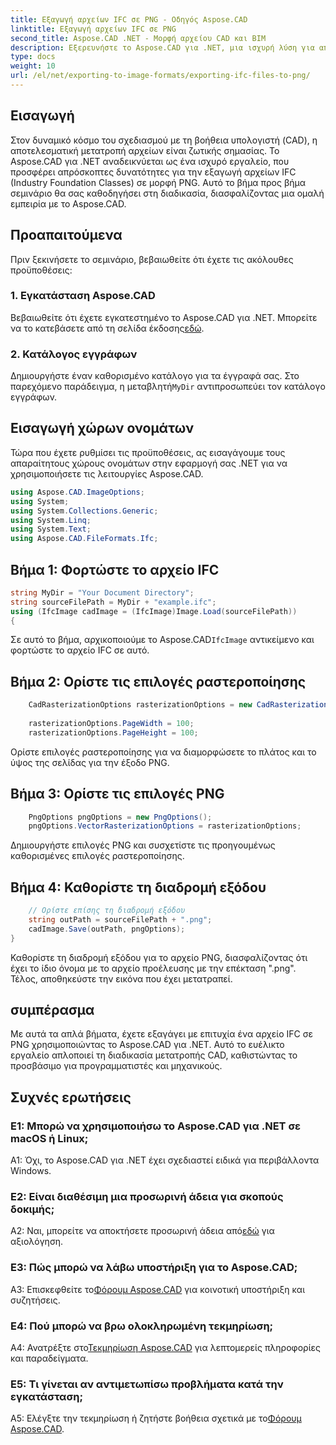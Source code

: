 ```yaml
---
title: Εξαγωγή αρχείων IFC σε PNG - Οδηγός Aspose.CAD
linktitle: Εξαγωγή αρχείων IFC σε PNG
second_title: Aspose.CAD .NET - Μορφή αρχείου CAD και BIM
description: Εξερευνήστε το Aspose.CAD για .NET, μια ισχυρή λύση για απρόσκοπτη μετατροπή IFC σε PNG. Κάντε λήψη τώρα για αποτελεσματική επεξεργασία αρχείων CAD.
type: docs
weight: 10
url: /el/net/exporting-to-image-formats/exporting-ifc-files-to-png/
---
```

## Εισαγωγή

Στον δυναμικό κόσμο του σχεδιασμού με τη βοήθεια υπολογιστή (CAD), η αποτελεσματική μετατροπή αρχείων είναι ζωτικής σημασίας. Το Aspose.CAD για .NET αναδεικνύεται ως ένα ισχυρό εργαλείο, που προσφέρει απρόσκοπτες δυνατότητες για την εξαγωγή αρχείων IFC (Industry Foundation Classes) σε μορφή PNG. Αυτό το βήμα προς βήμα σεμινάριο θα σας καθοδηγήσει στη διαδικασία, διασφαλίζοντας μια ομαλή εμπειρία με το Aspose.CAD.

## Προαπαιτούμενα

Πριν ξεκινήσετε το σεμινάριο, βεβαιωθείτε ότι έχετε τις ακόλουθες προϋποθέσεις:

### 1. Εγκατάσταση Aspose.CAD

 Βεβαιωθείτε ότι έχετε εγκατεστημένο το Aspose.CAD για .NET. Μπορείτε να το κατεβάσετε από τη σελίδα έκδοσης[εδώ](https://releases.aspose.com/cad/net/).

### 2. Κατάλογος εγγράφων

 Δημιουργήστε έναν καθορισμένο κατάλογο για τα έγγραφά σας. Στο παρεχόμενο παράδειγμα, η μεταβλητή`MyDir` αντιπροσωπεύει τον κατάλογο εγγράφων.

## Εισαγωγή χώρων ονομάτων

Τώρα που έχετε ρυθμίσει τις προϋποθέσεις, ας εισαγάγουμε τους απαραίτητους χώρους ονομάτων στην εφαρμογή σας .NET για να χρησιμοποιήσετε τις λειτουργίες Aspose.CAD.

```csharp
using Aspose.CAD.ImageOptions;
using System;
using System.Collections.Generic;
using System.Linq;
using System.Text;
using Aspose.CAD.FileFormats.Ifc;
```

## Βήμα 1: Φορτώστε το αρχείο IFC

```csharp
string MyDir = "Your Document Directory";
string sourceFilePath = MyDir + "example.ifc";
using (IfcImage cadImage = (IfcImage)Image.Load(sourceFilePath))
{
```

 Σε αυτό το βήμα, αρχικοποιούμε το Aspose.CAD`IfcImage` αντικείμενο και φορτώστε το αρχείο IFC σε αυτό.

## Βήμα 2: Ορίστε τις επιλογές ραστεροποίησης

```csharp
    CadRasterizationOptions rasterizationOptions = new CadRasterizationOptions();
   
    rasterizationOptions.PageWidth = 100;
    rasterizationOptions.PageHeight = 100;
```

Ορίστε επιλογές ραστεροποίησης για να διαμορφώσετε το πλάτος και το ύψος της σελίδας για την έξοδο PNG.

## Βήμα 3: Ορίστε τις επιλογές PNG

```csharp
    PngOptions pngOptions = new PngOptions();
    pngOptions.VectorRasterizationOptions = rasterizationOptions;
```

Δημιουργήστε επιλογές PNG και συσχετίστε τις προηγουμένως καθορισμένες επιλογές ραστεροποίησης.

## Βήμα 4: Καθορίστε τη διαδρομή εξόδου

```csharp
    // Ορίστε επίσης τη διαδρομή εξόδου
    string outPath = sourceFilePath + ".png";
    cadImage.Save(outPath, pngOptions);
}
```

Καθορίστε τη διαδρομή εξόδου για το αρχείο PNG, διασφαλίζοντας ότι έχει το ίδιο όνομα με το αρχείο προέλευσης με την επέκταση ".png". Τέλος, αποθηκεύστε την εικόνα που έχει μετατραπεί.

## συμπέρασμα

Με αυτά τα απλά βήματα, έχετε εξαγάγει με επιτυχία ένα αρχείο IFC σε PNG χρησιμοποιώντας το Aspose.CAD για .NET. Αυτό το ευέλικτο εργαλείο απλοποιεί τη διαδικασία μετατροπής CAD, καθιστώντας το προσβάσιμο για προγραμματιστές και μηχανικούς.

## Συχνές ερωτήσεις

### Ε1: Μπορώ να χρησιμοποιήσω το Aspose.CAD για .NET σε macOS ή Linux;

A1: Όχι, το Aspose.CAD για .NET έχει σχεδιαστεί ειδικά για περιβάλλοντα Windows.

### Ε2: Είναι διαθέσιμη μια προσωρινή άδεια για σκοπούς δοκιμής;

 A2: Ναι, μπορείτε να αποκτήσετε προσωρινή άδεια από[εδώ](https://purchase.aspose.com/temporary-license/) για αξιολόγηση.

### Ε3: Πώς μπορώ να λάβω υποστήριξη για το Aspose.CAD;

 A3: Επισκεφθείτε το[Φόρουμ Aspose.CAD](https://forum.aspose.com/c/cad/19) για κοινοτική υποστήριξη και συζητήσεις.

### Ε4: Πού μπορώ να βρω ολοκληρωμένη τεκμηρίωση;

 A4: Ανατρέξτε στο[Τεκμηρίωση Aspose.CAD](https://reference.aspose.com/cad/net/) για λεπτομερείς πληροφορίες και παραδείγματα.

### Ε5: Τι γίνεται αν αντιμετωπίσω προβλήματα κατά την εγκατάσταση;

 A5: Ελέγξτε την τεκμηρίωση ή ζητήστε βοήθεια σχετικά με το[Φόρουμ Aspose.CAD](https://forum.aspose.com/c/cad/19).